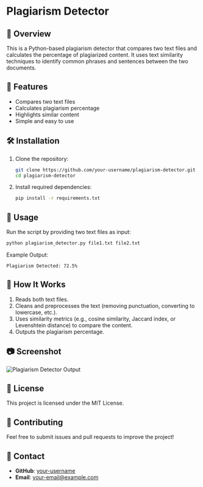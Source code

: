 # Plagiarism Detector

## 📌 Overview
This is a Python-based plagiarism detector that compares two text files and calculates the percentage of plagiarized content. It uses text similarity techniques to identify common phrases and sentences between the two documents.

## 🚀 Features
- Compares two text files
- Calculates plagiarism percentage
- Highlights similar content
- Simple and easy to use

## 🛠️ Installation
1. Clone the repository:
   ```sh
   git clone https://github.com/your-username/plagiarism-detector.git
   cd plagiarism-detector
   ```
2. Install required dependencies:
   ```sh
   pip install -r requirements.txt
   ```

## 🔧 Usage
Run the script by providing two text files as input:
```sh
python plagiarism_detector.py file1.txt file2.txt
```
Example Output:
```
Plagiarism Detected: 72.5%
```

## 📝 How It Works
1. Reads both text files.
2. Cleans and preprocesses the text (removing punctuation, converting to lowercase, etc.).
3. Uses similarity metrics (e.g., cosine similarity, Jaccard index, or Levenshtein distance) to compare the content.
4. Outputs the plagiarism percentage.

## 📷 Screenshot
![Plagiarism Detector Output](screenshot.png)

## 📜 License
This project is licensed under the MIT License.

## 🤝 Contributing
Feel free to submit issues and pull requests to improve the project!

## 🔗 Contact
- **GitHub**: [your-username](https://github.com/your-username)
- **Email**: your-email@example.com

